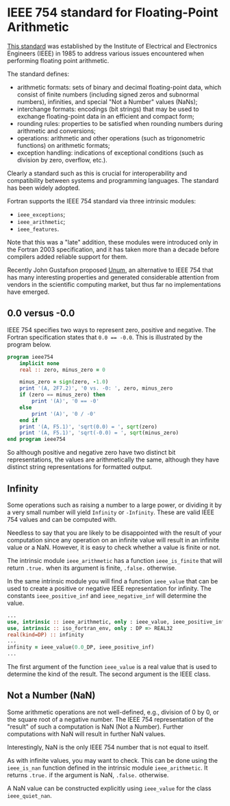 # IEEE 754 standard for Floating-Point Arithmetic

[This standard](https://en.wikipedia.org/wiki/IEEE_754) was established by the
Institute of Electrical and Electronics Engineers (IEEE) in 1985 to address
various issues encountered when performing floating point arithmetic.

The standard defines:

* arithmetic formats: sets of binary and decimal floating-point data,
  which consist of finite numbers (including signed zeros and subnormal
  numbers), infinities, and special "Not a Number" values (NaNs);
* interchange formats: encodings (bit strings) that may be used to exchange
  floating-point data in an efficient and compact form;
* rounding rules: properties to be satisfied when rounding numbers during
  arithmetic and conversions;
* operations: arithmetic and other operations (such as trigonometric
  functions) on arithmetic formats;
* exception handling: indications of exceptional conditions (such as
  division by zero, overflow, etc.).

Clearly a standard such as this is crucial for interoperability and
compatibility between systems and programming languages.  The standard has
been widely adopted.

Fortran supports the IEEE 754 standard via three intrinsic modules:

* `ieee_exceptions`;
* `ieee_arithmetic`;
* `ieee_features`.

Note that this was a "late" addition, these modules were introduced only in
the Fortran 2003 specification, and it has taken more than a decade before
compilers added reliable support for them.

Recently John Gustafson proposed
[Unum](https://en.wikipedia.org/wiki/Unum_(number_format)), an alternative
to IEEE 754 that has many interesting properties and generated considerable
attention from vendors in the scientific computing market, but thus far no
implementations have emerged.


## 0.0 versus -0.0

IEEE 754 specifies two ways to represent zero, positive and negative.  The
Fortran specification states that `0.0 == -0.0`.  This is illustrated by
the program below.

~~~~fortran
program ieee754
    implicit none
    real :: zero, minus_zero = 0

    minus_zero = sign(zero, -1.0)
    print '(A, 2F7.2)', '0 vs. -0: ', zero, minus_zero
    if (zero == minus_zero) then
        print '(A)', '0 == -0'
    else
        print '(A)', '0 / -0'
    end if
    print '(A, F5.1)', 'sqrt(0.0) = ', sqrt(zero)
    print '(A, F5.1)', 'sqrt(-0.0) = ', sqrt(minus_zero)
end program ieee754
~~~~

So although positive and negative zero have two distinct bit representations,
the values are arithmetically the same, although they have distinct string
representations for formatted output.


## Infinity

Some operations such as raising a number to a large power, or dividing it
by a very small number will yield `Infinity` or `-Infinity`.  These are
valid IEEE 754 values and can be computed with.

Needless to say that you are likely to be disappointed with the result
of your computation since any operation on an infinite value will result
in an infinite value or a NaN.  However, it is easy to check whether a value
is finite or not.

The intrinsic module `ieee_arithmetic` has a function `ieee_is_finite` that
will return `.true.` when its argument is finite, `.false.` otherwise.

In the same intrinsic module you will find a function `ieee_value` that can be
used to create a positive or negative IEEE representation for infinity.  The
constants `ieee_positive_inf` and `ieee_negative_inf` will determine the value.

~~~~fortran
...
use, intrinsic :: ieee_arithmetic, only : ieee_value, ieee_positive_inf
use, intrinsic :: iso_fortran_env, only : DP => REAL32
real(kind=DP) :: infinity
...
infinity = ieee_value(0.0_DP, ieee_positive_inf)
...
~~~~

The first argument of the function `ieee_value` is a real value that is used
to determine the kind of the result.  The second argument is the IEEE class.


## Not a Number (NaN)

Some arithmetic operations are not well-defined, e.g., division of 0 by 0,
or the square root of a negative number.  The IEEE 754 representation of
the "result" of such a computation is NaN (Not a Number).  Further computations
with NaN will result in further NaN values.

Interestingly, NaN is the only IEEE 754 number that is not equal to
itself.

As with infinite values, you may want to check.  This can be done using the
`ieee_is_nan` function defined in the intrinsic module `ieee_arithmetic`.  It
returns `.true.` if the argument is NaN, `.false.` otherwise.

A NaN value can be constructed explicitly using `ieee_value` for the class
`ieee_quiet_nan`.
